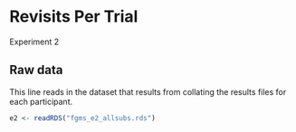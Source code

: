 # Revisits Per Trial

Experiment 2






## Raw data

This line reads in the dataset that results from collating the results files for each participant.


```r
e2 <- readRDS("fgms_e2_allsubs.rds")
```

